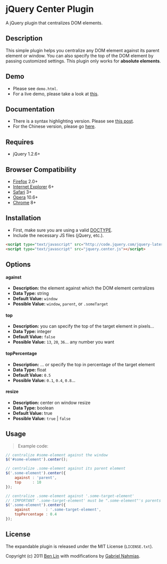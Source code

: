 # jQuery Center Plugin

A jQuery plugin that centralizes DOM elements.

## Description

This simple plugin helps you centralize any DOM element against its parent element or window. You can also specify the top of the DOM element by passing customized settings. This plugin only works for **absolute elements**.

## Demo
 - Please see `demo.html`.
 - For a live demo, please take a look at [this](http://dreamerslab.com/demos/centralize-html-dom-element-with-jquery-center-plugin).

## Documentation
  - There is a syntax highlighting version. Please see [this post](http://dreamerslab.com/blog/en/centralize-html-dom-element-with-jquery-center-plugin/).
  - For the Chinese version, please go [here](http://dreamerslab.com/blog/tw/centralize-html-dom-element-with-jquery-center-plugin/).

## Requires
  - jQuery 1.2.6+

## Browser Compatibility
  - [Firefox](http://mzl.la/RNaI) 2.0+
  - [Internet Explorer](http://bit.ly/9fMgIQ) 6+
  - [Safari](http://bit.ly/gMhzVR) 3+
  - [Opera](http://bit.ly/fWJzaC) 10.6+
  - [Chrome](http://bit.ly/ePHvYZ) 8+

## Installation
  - First, make sure you are using a valid [DOCTYPE](http://bit.ly/hQK1Rk).
  - Include the necessary JS files (jQuery, etc.).

```html
<script type="text/javascript" src="http://code.jquery.com/jquery-latest.min.js"></script>
<script type="text/javascript" src="jquery.center.js"></script>
```

## Options

#### against
  - **Description:** the element against which the DOM element centralizes
  - **Data Type:** string
  - **Default Value:** `window`
  - **Possible Value:** `window`, `parent`, or `.someTarget`

#### top
  - **Description:** you can specify the top of the target element in pixels...
  - **Data Type:** integer
  - **Default Value:** `false`
  - **Possible Value:** `13`, `20`, `36`... any number you want

#### topPercentage
  - **Description:** ... or specify the top in percentage of the target element
  - **Data Type:** float
  - **Default Value:** `0.5`
  - **Possible Value:** `0.1`, `0.4`, `0.8`...

#### resize
  - **Description:** center on window resize
  - **Data Type:** boolean
  - **Default Value:** true
  - **Possible Value:** `true` | `false`

## Usage
> Example code:

```javascript
// centralize #some-element against the window
$('#some-element').center();

// centralize .some-element against its parent element
$('.some-element').center({
	against : 'parent',
	top     : 10
});

// centralize .some-element against '.some-target-element'
// !IMPORTANT '.some-target-element' must be ".some-element"'s parents
$('.some-element').center({
	against       : '.some-target-element',
	topPercentage : 0.4
});
```

## License

The expandable plugin is released under the MIT License (`LICENSE.txt`).

Copyright (c) 2011 [Ben Lin](http://dreamerslab.com) with modifications by [Gabriel Nahmias](http://terrasoftlabs.com).